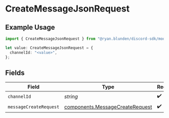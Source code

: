 # CreateMessageJsonRequest

## Example Usage

```typescript
import { CreateMessageJsonRequest } from "@ryan.blunden/discord-sdk/models/operations";

let value: CreateMessageJsonRequest = {
  channelId: "<value>",
};
```

## Fields

| Field                                                                              | Type                                                                               | Required                                                                           | Description                                                                        |
| ---------------------------------------------------------------------------------- | ---------------------------------------------------------------------------------- | ---------------------------------------------------------------------------------- | ---------------------------------------------------------------------------------- |
| `channelId`                                                                        | *string*                                                                           | :heavy_check_mark:                                                                 | N/A                                                                                |
| `messageCreateRequest`                                                             | [components.MessageCreateRequest](../../models/components/messagecreaterequest.md) | :heavy_check_mark:                                                                 | N/A                                                                                |
